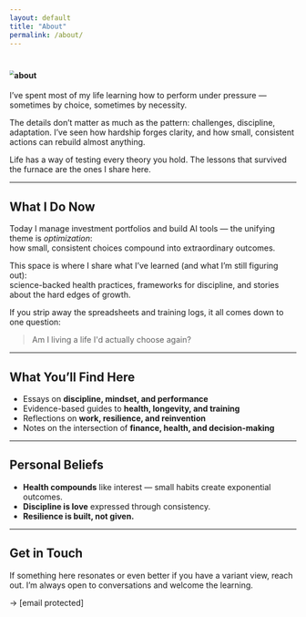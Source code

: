 ```yaml
---
layout: default
title: "About"
permalink: /about/
---
```




# <img src="C:\Users\Bryan\Documents\my-projects\bryan-porter.github.io\images\about.png" alt="about" style="zoom:50%;" />

I’ve spent most of my life learning how to perform under pressure — sometimes by choice, sometimes by necessity.  

The details don’t matter as much as the pattern: challenges, discipline, adaptation. I’ve seen how hardship forges clarity, and how small, consistent actions can rebuild almost anything.  

Life has a way of testing every theory you hold. The lessons that survived the furnace are the ones I share here.

---

## What I Do Now

Today I manage investment portfolios and build AI tools — the unifying theme is *optimization*:  
how small, consistent choices compound into extraordinary outcomes.  

This space is where I share what I’ve learned (and what I’m still figuring out):  
science-backed health practices, frameworks for discipline, and stories about the hard edges of growth.

If you strip away the spreadsheets and training logs, it all comes down to one question:

> Am I living a life I'd actually choose again?

---

## What You’ll Find Here

- Essays on **discipline, mindset, and performance**  
- Evidence-based guides to **health, longevity, and training**  
- Reflections on **work, resilience, and reinvention**  
- Notes on the intersection of **finance, health, and decision-making**

---

## Personal Beliefs

- **Health compounds** like interest — small habits create exponential outcomes.  
- **Discipline is love** expressed through consistency.  
- **Resilience is built, not given.**

---

## Get in Touch

If something here resonates or even better if you have a variant view, reach out. I’m always open to conversations and welcome the learning.

→ [email protected]